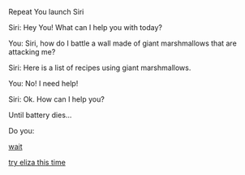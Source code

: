 Repeat You launch Siri

 Siri: Hey You! What can I help you with today?

 You: Siri, how do I battle a wall made of giant marshmallows that are attacking me?

 Siri: Here is a list of recipes using giant marshmallows.

 You: No! I need help!

 Siri: Ok. How can I help you?

Until battery dies…

Do you:

[wait](../ghostbusters/ghostbusters.md)

[try eliza this time](../eliza/ask_eliza.md)
